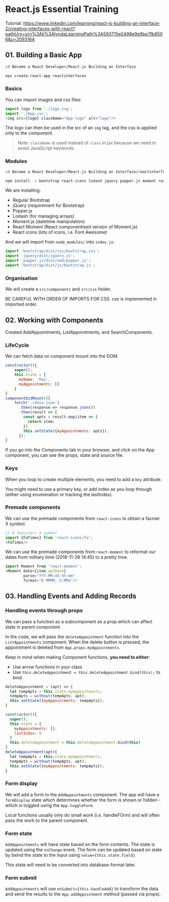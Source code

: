 # React.js Essential Training

Tutorial: https://www.linkedin.com/learning/react-js-building-an-interface-2/creating-interfaces-with-react?pathUrn=urn%3Ali%3AlyndaLearningPath%3A593715e0498e9e9be7fb8506&u=2093164

## 01. Building a Basic App

```bash
cd Become a React Developer/React.js Building an Interface

npx create-react-app reactinterfaces
```

### Basics

You can import images and css files:
```js
import logo from './logo.svg';
import './App.css';
<img src={logo} className="App-logo" alt="logo"/>
```
The logo can then be used in the src of an `img` tag, and the css is applied only to the component.

> Note: `className` is used instead of `class` in jsx because we need to avoid JavaScript keywords.

### Modules

```bash
cd Become a React Developer/React.js Building an Interface/reactinterfaces/src

npm install -s bootstrap react-icons lodash jquery popper.js moment react-moment
```

We are installing:
* Regular Bootstrap
* jQuery (requirement for Bootstrap)
* Popper.js
* Lodash (for managing arrays)
* Moment.js (datetime manipulation)
* React Moment (React componentised version of Moment.js)
* React icons (lots of icons, i.e. Font Awesome)

And we will import from `node_modules/` into `index.js`:
```js
import 'bootstrap/dist/css/bootstrap.css';
import 'jquery/dist/jquery.js';
import 'popper.js/dist/umd/popper.js';
import 'bootstrap/dist/js/bootstrap.js';
```

### Organisation

We will create a `src/components` and `src/css` folder.

BE CAREFUL WITH ORDER OF IMPORTS FOR CSS. css is implemented in imported order.

## 02. Working with Components

Created AddAppointments, ListAppointments, and SearchComponents.

### LifeCycle

We can fetch data on component mount into the DOM.
```js
constructor(){
    super();
    this.state = {
      myName: 'Ray',
      myAppointments: []
    }
}
componentDidMount(){
    fetch('./data.json')
      .then(response => response.json())
      .then(result => {
        const apts = result.map(item => {
          return item;
        })
        this.setState({myAppointments: apts});
      });
}
```
If you go into the Components tab in your browser, and click on the App
component, you can see the props, state and source file.

### Keys

When you loop to create multiple elements, you need to add a `key` attribute.

You might need to use a primary key, or add index as you loop through (either
using enumeration or tracking the lastIndex).

### Premade components

We can use the premade components from `react-icons` to obtain a facnier X
symbol.
```js
// A fancy(er) X symbol
import {FaTimes} from 'react-icons/fa';
<FaTimes/>
```

We can use the premade components from `react-moment` to reformat our dates from
military time (2018-11-28 14:45) to a pretty time.
```js
import Moment from 'react-moment';
<Moment date={item.aptDate}
        parse="YYY-MM-dd hh:mm"
        format="D MMMM, h:MMa"/>
```

## 03. Handling Events and Adding Records

### Handling events through props

We can pass a function as a subcomponent as a prop which can affect state in
parent component.

In the code, we will pass the `deleteAppointment` function into the
`ListAppointments` component. When the delete button is pressed, the
appointment is deleted from `App.props.myAppointments`.

Keep in mind when making Component functions, **you need to either**:
* Use arrow functions in your class
* Use `this.deleteAppointment = this.deleteAppointment.bind(this);` to bind
```js
deleteAppointment = (apt) => {
  let tempApts = this.state.myAppointments;
  tempApts = without(tempApts, apt);
  this.setState({myAppointments: tempApts});
}
```
```js
constructor(){
  super();
  this.state = {
    myAppointments: [],
    lastIndex: 0
  }
  this.deleteAppointment = this.deleteAppointment.bind(this)
}
deleteAppointment(apt){
  let tempApts = this.state.myAppointments;
  tempApts = without(tempApts, apt);
  this.setState({myAppointments: tempApts});
}
```

### Form display

We will add a form to the `AddAppointments` component. The app will have a
`formDisplay` state which determines whether the form is shown or hidden -
which is toggled using the `App.toggleForm`.

Local functions usually only do small work (i.e. handleFOrm) and will often
pass the work to the parent component.

### Form state

`AddAppointments` will have state based on the form contents. The state is
updated using the `onChange` event. The form can be updated based on state
by beind the state to the input using `value={this.state.field}`.

This state will need to be converted into database-format later.

### Form submit

`AddAppointments` will use `onSubmit={this.handleAdd}` to transform the data
and send the results to the `App.addAppointment` method (passed via props).
